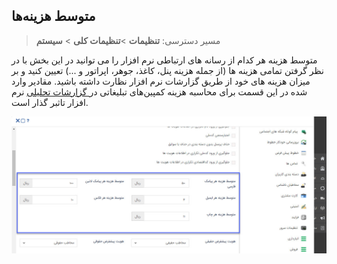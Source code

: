 ## متوسط هزینه‌ها

> مسیر دسترسی:  **تنظیمات** >**تنظیمات کلی** > **سیستم** 

 متوسط هزینه هر کدام از رسانه های ارتباطی نرم افزار را می توانید در این بخش با در نظر گرفتن تمامی هزینه ها (از جمله هزینه پنل، کاغذ، جوهر، اپراتور و ...)  تعیین کنید و بر میزان هزینه های خود از طریق گزارشات نرم افزار نظارت داشته باشید. مقادیر وارد شده در این قسمت برای محاسبه هزینه کمپین‌های تبلیغاتی در[ گزارشات تحلیلی](https://github.com/1stco/PayamGostarDocs/blob/master/help%202.5.4/Management-and-reports/Analysis-reports/Analysis-reports.md) نرم افزار تاثبر گذار است. 
 
![](system3.jpg)


 